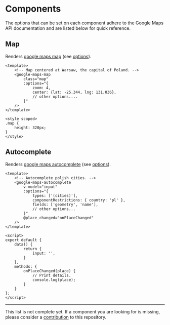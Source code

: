 # Components
The options that can be set on each component adhere to the Google Maps API documentation and are listed below for quick reference.

## Map
Renders [google maps map](https://developers.google.com/maps/documentation/javascript/reference/map#Map) (see [options](https://developers.google.com/maps/documentation/javascript/reference/map#MapOptions)).

```vue
<template>
    <!-- Map centered at Warsaw, the capital of Poland. -->
    <google-maps-map
        class="map"
        :options="{
            zoom: 4,
            center: {lat: -25.344, lng: 131.036},
            // other options....
        }"
    />
</template>

<style scoped>
.map {
    height: 320px;
}
</style>
```

## Autocomplete
Renders [google maps autocomplete](https://developers.google.com/maps/documentation/javascript/reference/places-widget#Autocomplete) (see [options](https://developers.google.com/maps/documentation/javascript/reference/places-widget#AutocompleteOptions)).

```vue
<template>
    <!-- Autocomplete polish cities. -->
    <google-maps-autocomplete
        v-model="input"
        :options="{
            types: ['(cities)'],
            componentRestrictions: { country: 'pl' },
            fields: ['geometry', 'name'],
            // other options...
        }"
        @place_changed="onPlaceChanged"
    />
</template>

<script>
export default {
    data() {
        return {
            input: '',
        }
    },
    methods: {
        onPlaceChanged(place) {
            // Print details.
            console.log(place);
        }
    }
};
</script>
```

---

This list is not complete yet. If a component you are looking for is missing, please consider a [contribution](https://github.com/p803/vue-google-maps#contribution) to this repository.
